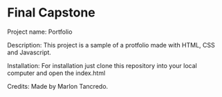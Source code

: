 # Final Capstone

Project name: Portfolio

Description: This project is a sample of a protfolio made with HTML, CSS and Javascript.

Installation: For installation just clone this repository into your local computer and open the index.html

Credits: Made by Marlon Tancredo.
